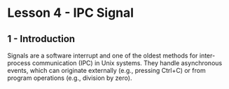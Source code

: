 # Lesson 4 - IPC Signal

## 1 - Introduction
Signals are a software interrupt and one of the oldest methods for inter-process communication (IPC) in Unix systems. They handle asynchronous events, which can originate externally (e.g., pressing Ctrl+C) or from program operations (e.g., division by zero).


